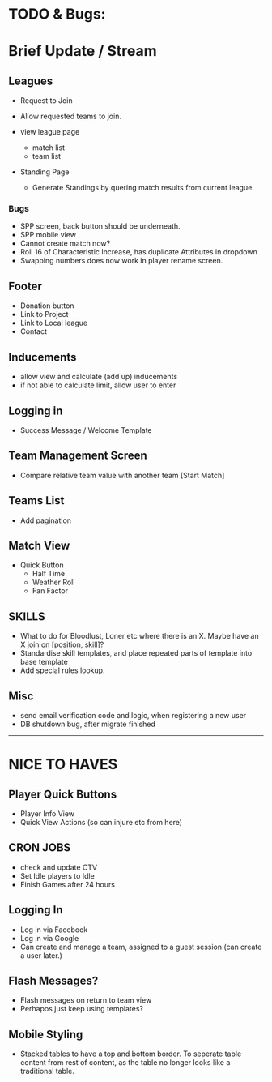 
# TODO & Bugs: 

# Brief Update / Stream

## Leagues
- Request to Join
- Allow requested teams to join.

- view league page
  - match list
  - team list

- Standing Page
  - Generate Standings by quering match results from current league.

### Bugs
- SPP screen, back button should be underneath.
- SPP mobile view
- Cannot create match now?
- Roll 16 of Characteristic Increase, has duplicate Attributes in dropdown
- Swapping numbers does now work in player rename screen.

## Footer
- Donation button
- Link to Project
- Link to Local league
- Contact

## Inducements
- allow view and calculate (add up) inducements
- if not able to calculate limit, allow user to enter

## Logging in
- Success Message / Welcome Template

## Team Management Screen
- Compare relative team value with another team [Start Match]

## Teams List
- Add pagination

## Match View
- Quick Button
  - Half Time
  - Weather Roll
  - Fan Factor

## SKILLS
- What to do for Bloodlust, Loner etc where there is an X. Maybe have an X join on [position, skill]?
- Standardise skill templates, and place repeated parts of template into base template
- Add special rules lookup.

## Misc
- send email verification code and logic, when registering a new user
- DB shutdown bug, after migrate finished

---------------------------------------------------------------------------------------
# NICE TO HAVES

## Player Quick Buttons
- Player Info View
- Quick View Actions (so can injure etc from here)

## CRON JOBS
- check and update CTV
- Set Idle players to Idle
- Finish Games after 24 hours

## Logging In
- Log in via Facebook
- Log in via Google
- Can create and manage a team, assigned to a guest session (can create a user later.)

## Flash Messages?
- Flash messages on return to team view
- Perhapos just keep using templates?

## Mobile Styling
- Stacked tables to have a top and bottom border. To seperate table content from rest of content, as the table no longer looks like a traditional table.